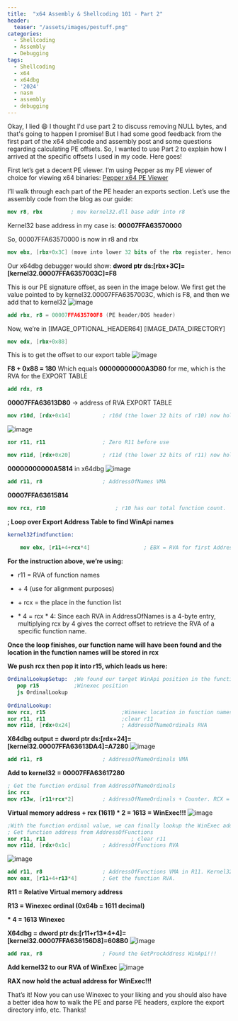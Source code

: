 ```yaml
---
title:  "x64 Assembly & Shellcoding 101 - Part 2"
header:
  teaser: "/assets/images/pestuff.png"
categories:
  - Shellcoding
  - Assembly
  - Debugging
tags:
  - Shellcoding
  - x64
  - x64dbg
  - '2024'
  - nasm
  - assembly
  - debugging
---
```


Okay, I lied 😄  I thought I'd use part 2 to discuss removing NULL bytes, and that's going to happen I promise!  But I had some good feedback from the first part of the x64 shellcode and assembly post and some questions regarding calculating PE offsets.  So, I wanted to use Part 2 to explain how I arrived at the specific offsets I used in my code.  Here goes!

First let’s get a decent PE viewer.  I’m using Pepper as my PE viewer of choice for viewing x64 binaries:
[Pepper x64 PE Viewer](https://github.com/jovibor/Pepper)

I’ll walk through each part of the PE header an exports section. Let’s use the assembly code from the blog as our guide:
```nasm
mov r8, rbx         ; mov kernel32.dll base addr into r8
```
Kernel32 base address in my case is: **00007FFA63570000**

So, 00007FFA63570000 is now in r8 and rbx
```nasm
mov ebx, [rbx+0x3C] (move into lower 32 bits of the rbx register, hence why we use ebx)
```
Our x64dbg debugger would show: **dword ptr ds:[rbx+3C]=[kernel32.00007FFA6357003C]=F8**

This is our PE signature offset, as seen in the image below.  We first get the value pointed to by kernel32.00007FFA6357003C, which is F8, and then we add that to kernel32
![image](https://github.com/user-attachments/assets/f93328c0-35b0-42a7-ab74-ec6beea7fd9c)
```nasm
add rbx, r8 = 00007FFA635700F8 (PE header/DOS header)
```
Now, we’re in [IMAGE_OPTIONAL_HEADER64]
[IMAGE_DATA_DIRECTORY]
```nasm
mov edx, [rbx+0x88]
```
This is to get the offset to our export table
![image](https://github.com/user-attachments/assets/d20101bb-943b-417c-8c67-8bf5bf53246d)

**F8 + 0x88 = 180**
Which equals **00000000000A3D80** for me, which is the RVA for the EXPORT TABLE
```nasm
add rdx, r8
```
**00007FFA63613D80** → address of RVA EXPORT TABLE
```nasm
mov r10d, [rdx+0x14]          ; r10d (the lower 32 bits of r10) now holds the function count.
```
![image](https://github.com/user-attachments/assets/4166c74d-0d1a-4320-bacb-d65e62bd69cd)
```nasm
xor r11, r11                  ; Zero R11 before use
```
```nasm
mov r11d, [rdx+0x20]          ; r11d (the lower 32 bits of r11) now holds the AddressOfNames RVA
```
**00000000000A5814** in x64dbg
![image](https://github.com/user-attachments/assets/14a48b31-c9e5-4cfb-bb61-37a91d853d74)
```nasm
add r11, r8                   ; AddressOfNames VMA
```
**00007FFA63615814**
```nasm
mov rcx, r10                      ; r10 has our total function count.  Set RCX loop counter
```
**; Loop over Export Address Table to find WinApi names**
```nasm
kernel32findfunction: 
               
    mov ebx, [r11+4+rcx*4]                 ; EBX = RVA for first AddressOfName
```

**For the instruction above, we’re using:**

+ r11 = RVA of function names

+ \+ 4 (use for alignment purposes)

+ \+ rcx = the place in the function list
 
+ \* 4 =  rcx * 4: Since each RVA in AddressOfNames is a 4-byte entry, multiplying rcx by 4 gives the correct offset to retrieve the RVA of a specific function name. 

**Once the loop finishes, our function name will have been found and the location in the function names will be stored in rcx**

**We push rcx then pop it into r15, which leads us here:**

```nasm
OrdinalLookupSetup:  ;We found our target WinApi position in the functions lookup
   pop r15           ;Winexec position
   js OrdinalLookup
   
OrdinalLookup:   
mov rcx, r15                        ;Winexec location in function names
xor r11, r11                        ;clear r11
mov r11d, [rdx+0x24]                ; AddressOfNameOrdinals RVA
```

**X64dbg output = dword ptr ds:[rdx+24]=[kernel32.00007FFA63613DA4]=A7280**
![image](https://github.com/user-attachments/assets/311dbfd0-8fb2-40da-b194-568fe652d090)
```nasm
add r11, r8                   ; AddressOfNameOrdinals VMA
```
**Add to kernel32 = 00007FFA63617280**
```nasm
; Get the function ordinal from AddressOfNameOrdinals
inc rcx
mov r13w, [r11+rcx*2]         ; AddressOfNameOrdinals + Counter. RCX = counter
```
**Virtual memory address + rcx (1611) * 2 = 1613 = WinExec!!!**
![image](https://github.com/user-attachments/assets/9eee3870-aa33-4d91-aba8-eea77dca0f41)

```nasm
;With the function ordinal value, we can finally lookup the WinExec address from AddressOfFunctions.
; Get function address from AddressOfFunctions
xor r11, r11                           ; clear r11
mov r11d, [rdx+0x1c]          ; AddressOfFunctions RVA
```
![image](https://github.com/user-attachments/assets/a6941209-e28a-4a0d-b4ec-b159adfbbde7)
```nasm
add r11, r8                   ; AddressOfFunctions VMA in R11. Kernel32+RVA for addressoffunctions
mov eax, [r11+4+r13*4]        ; Get the function RVA.
```

**R11 = Relative Virtual memory address**

**R13 = Winexec ordinal (0x64b = 1611 decimal)**

**\* 4 = 1613 Winexec**

**X64dbg = dword ptr ds:[r11+r13*4+4]=[kernel32.00007FFA636156D8]=608B0**
![image](https://github.com/user-attachments/assets/73c50ad3-bd92-46cd-9208-b5f86dea6339)

```nasm
add rax, r8                   ; Found the GetProcAddress WinApi!!!
```

**Add kernel32 to our RVA of WinExec**
![image](https://github.com/user-attachments/assets/5bab1287-91bb-46f8-8bf0-809b6e9cb2ef)

**RAX now hold the actual address for WinExec!!!**

That’s it!  Now you can use Winexec to your liking and you should also have a better idea how to walk the PE and parse PE headers, explore the export directory info, etc.  Thanks!
